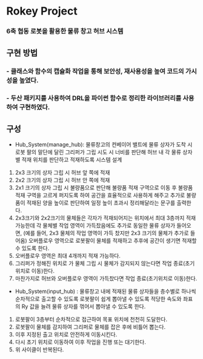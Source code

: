 # Rokey Project

### 6축 협동 로봇을 활용한 물류 창고 허브 시스템

## 구현 방법

### - 클래스와 함수의 캡슐화 작업을 통해 보안성, 재사용성을 높여 코드의 가시성을 높였다.
### - 두산 패키지를 사용하여 DRL을 파이썬 함수로 정리한 라이브러리를 사용하여 구현하였다.

## 구성
- Hub_System(manage_hub): 물류창고의 컨베이어 밸트에 물류 상자가 도착 시 로봇 팔의 말단에 달린 그리퍼가 그립 시도 시 너비를 판단해 허브 내 각 물류 상자 별 적재 위치를 판단하고 적재하도록 시스템 설계
1. 2x3 크기의 상자 그립 시 허브 앞 쪽에 적재
2. 2x2 크기의 상자 그립 시 허브 안 쪽에 적재
3. 2x1 크기의 상자 그립 시 불량품으로 판단해 불량품 적재 구역으로 이동 후 불량품 적재 구역을 고르게 퍼지도록 하여 공간을 효율적으로 사용하게 해주고 추가로 불량품이 적재된 양을 높이로 판단하여 일정 높이 초과시 정리해달라는 문구를 출력한다.
4. 2x3크기와 2x2크기의 물체들은 각자가 적재되어지는 위치에서 최대 3층까지 적재 가능한데 각 물체별 작업 영역이 가득찼음에도 추가로 동일한 물류 상자가 들어오면, (예를 들어, 2x3 물체의 작업 영역이 가득 찼지만 2x3 크기의 물체가 추가로 들어옴) 오버플로우 영역으로 로봇팔이 물체를 적재하고 추후에 공간이 생기면 적재할 수 있도록 한다.
5. 오버플로우 영역은 최대 4개까지 적재 가능하다.
6. 그리퍼가 정해진 위치로 가 물체 그립 시 물체가 감지되지 않는다면 작업 종료(초기 위치로 이동)한다.
7. 마찬가지로 허브와 오버플로우 영역이 가득찼다면 작업 종료(초기위치로 이동)한다.

- Hub_System(input_hub) : 물류창고 내에 적재된 물류 상자들을 층수별로 하나씩 순차적으로 출고할 수 있도록 로봇팔이 쉽게 뽑아낼 수 있도록 적당한 속도와 좌표의 Ry 값을 늘려 물류 상자를 꺾어서 뽑아낼 수 있도록 한다.
1. 로봇팔이 3층부터 순차적으로 접근하여 목표 위치에 천천히 도달한다.
2. 로봇팔이 물체를 감지하여 그리퍼로 물체를 잡은 후에 비틀어 뽑는다.
3. 이후 지정된 출고 위치로 안전하게 이동시킨다.
4. 다시 초기 위치로 이동하여 이후 작업을 진행 또는 대기한다.
5. 위 사이클이 반복된다.
